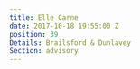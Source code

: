 ```yaml
---
title: Elle Carne
date: 2017-10-18 19:55:00 Z
position: 39
Details: Brailsford & Dunlavey
Section: advisory
---
```


